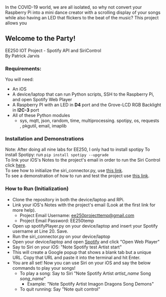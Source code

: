 In the COVID-19 world, we are all isolated, so why not convert your Raspberry Pi into a mini dance creator with a scrolling display of your songs while also having an LED that flickers to the beat of the music? This project allows you 

## Welcome to the Party!
EE250 IOT Project - Spotify API and SiriControl\
By Patrick Jarvis

### Requirements:
You will need:
- An iOS
- A device/laptop that can run Python scripts, SSH to the Raspberry Pi, and open Spotify Web Player
- A Raspberry PI with an LED in **D4** port and the Grove-LCD RGB Backlight in **I2C-3** port
- All of these Python modules
   - sys, mqtt, json, random, time, multiprocessing. spotipy, os, requests , pkgutil, email, imaplib

### Installation and Demonstrations
Note: After doing all nine labs for EE250, I only had to install spotipy
To install Spotipy: run `pip install spotipy --upgrade`\
To link your iOS's Notes to the project's email in order to run the Siri Control click [here](https://pages.github.com/).\
To see how to initialize the siri_connector.py, use [this link](https://bing.com/).\
To see a demonstration of how to run and test the project use [this link](https://google.com/).

### How to Run (Initialization)
- Clone the repository in both the device/laptop and RPi.
- Link your iOS's Notes with the project's email (Look at the first link for more help).
  - Project Email Username: ee250projecttemp@gmail.com
  - Project Email Password: EE250temp
- Open up spotifyPlayer.py on your device/laptop and insert your Spotify username at Line 20. Save.
- Run the siri_connector.py on your device/laptop
- Open your device/laptop and open [Spotify](spotify.com) and click "Open Web Player"
- Say to Siri on your iOS: "Note Spotify test Artist start"
- This will create a Google popup that shows a blank tab but a unique URL. Copy that URL and paste it into the terminal and hit Enter.
- You are all set! Now you can use Siri on your iOS and say the below commands to play your songs!
  - To play a song: Say to Siri "Note Spotify Artist *artist_name* Song *song_name*"
    - Example: "Note Spotify Artist Imagon Dragons Song Demons"
  - To quit running: Say "Note quit control"
  
